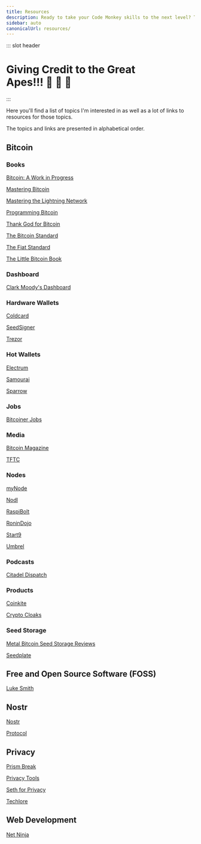 ```yaml
---
title: Resources
description: Ready to take your Code Monkey skills to the next level? Then check out these useful resources which include free and open source software recommendations! 💻🐒
sidebar: auto
canonicalUrl: resources/
---
```


::: slot header

# Giving Credit to the Great <div class="emoji-wrap">Apes!!! 🦍 🍌 🐒</div>

:::

Here you'll find a list of topics I'm interested in as well as a lot of links to resources for those topics.

The topics and links are presented in alphabetical order.

<div class="resource-card">

## Bitcoin

### Books

[Bitcoin: A Work in Progress](https://www.btcwip.com/)

[Mastering Bitcoin](https://github.com/bitcoinbook/bitcoinbook)

[Mastering the Lightning Network](https://github.com/lnbook/lnbook)

[Programming Bitcoin](https://programmingbitcoin.com/programming-bitcoin-book/)

[Thank God for Bitcoin](https://programmingbitcoin.com/thank-god-for-bitcoin/)

[The Bitcoin Standard](https://saifedean.com/tbs)

[The Fiat Standard](https://saifedean.com/tfs)

[The Little Bitcoin Book](https://programmingbitcoin.com/the-little-bitcoin-book/)

### Dashboard

[Clark Moody's Dashboard](https://bitcoin.clarkmoody.com/dashboard/)

### Hardware Wallets

[Coldcard](https://coldcard.com/)

[SeedSigner](https://seedsigner.com/)

[Trezor](https://trezor.io/)

### Hot Wallets

[Electrum](https://electrum.org/#home)

[Samourai](https://samouraiwallet.com/)

[Sparrow](https://sparrowwallet.com/)

### Jobs

[Bitcoiner Jobs](https://bitcoinerjobs.com/)

### Media

[Bitcoin Magazine](https://bitcoinmagazine.com/)

[TFTC](https://tftc.io/)

### Nodes

[myNode](https://mynodebtc.com/)

[Nodl](https://www.nodl.eu/)

[RaspiBolt](https://raspibolt.org/)

[RoninDojo](https://ronindojo.io/)

[Start9](https://start9.com/)

[Umbrel](https://umbrel.com/)

### Podcasts

[Citadel Dispatch](https://citadeldispatch.com/)

### Products

[Coinkite](https://coinkite.com/)

[Crypto Cloaks](https://www.cryptocloaks.com/)

### Seed Storage

[Metal Bitcoin Seed Storage Reviews](https://jlopp.github.io/metal-bitcoin-storage-reviews/)

[Seedplate](https://bitcoinseedbackup.com/)

</div>

<div class="resource-card">

## Free and Open Source Software (FOSS)

[Luke Smith](https://lukesmith.xyz/)

</div>

<div class="resource-card">

## Nostr

[Nostr](https://nostr.com/)

[Protocol](https://github.com/nostr-protocol)

</div>

<div class="resource-card">

## Privacy

[Prism Break](https://prism-break.org/en/)

[Privacy Tools](https://www.privacytools.io/private-browser)

[Seth for Privacy](https://sethforprivacy.com/)

[Techlore](https://techlore.tech/index)

</div>

<div class="resource-card">

## Web Development

[Net Ninja](https://netninja.dev/)

</div>

<style lang="stylus" scoped>
h1
  padding-bottom: 5rem

h2
  color: $accentColor
  margin: 1.875rem 0

.resource-card
  border: 0.125rem solid $darkBorderColor
  box-shadow: 0 0.5rem 1rem 0 $darkBorderColor
  transition: 0.2s
  border-radius: 1.875rem
  background-image: radial-gradient(circle at center center, $backgroundColorThree, $backgroundColor)

.resource-card:nth-child(n+2)
  margin-top: 3.5rem

.resource-card:hover
  box-shadow: 0.125rem 0.5rem 1rem 0.125rem $darkBoxShadowColor

@media (max-width: 54.6875rem)
  p
    text-align: center

@media (max-width: 26.3125rem)
  .resource-card
    padding: 0 1rem

@media (min-width: 26.375rem)
  .resource-card
    padding: 0 2rem
</style>
